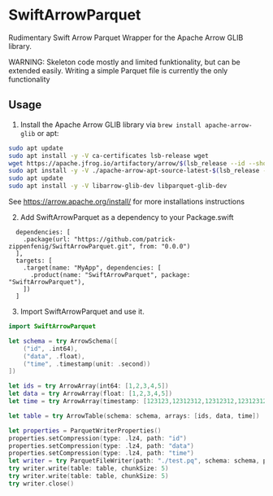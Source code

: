 # SwiftArrowParquet

Rudimentary Swift Arrow Parquet Wrapper for the Apache Arrow GLIB library.

WARNING: Skeleton code mostly and limited funktionality, but can be extended easily. Writing a simple Parquet file is currently the only functionality

## Usage

1. Install the Apache Arrow GLIB library via `brew install apache-arrow-glib` or apt:

```bash
sudo apt update
sudo apt install -y -V ca-certificates lsb-release wget
wget https://apache.jfrog.io/artifactory/arrow/$(lsb_release --id --short | tr 'A-Z' 'a-z')/apache-arrow-apt-source-latest-$(lsb_release --codename --short).deb
sudo apt install -y -V ./apache-arrow-apt-source-latest-$(lsb_release --codename --short).deb
sudo apt update
sudo apt install -y -V libarrow-glib-dev libparquet-glib-dev
```

See https://arrow.apache.org/install/ for more installations instructions

2. Add SwiftArrowParquet as a dependency to your Package.swift

```
  dependencies: [
    .package(url: "https://github.com/patrick-zippenfenig/SwiftArrowParquet.git", from: "0.0.0")
  ],
  targets: [
    .target(name: "MyApp", dependencies: [
      .product(name: "SwiftArrowParquet", package: "SwiftArrowParquet"),
    ])
  ]
  ```


3. Import SwiftArrowParquet and use it.

```swift
import SwiftArrowParquet

let schema = try ArrowSchema([
    ("id", .int64),
    ("data", .float),
    ("time", .timestamp(unit: .second))
])

let ids = try ArrowArray(int64: [1,2,3,4,5])
let data = try ArrowArray(float: [1,2,3,4,5])
let time = try ArrowArray(timestamp: [123123,12312312,12312312,12312312,12312312], unit: .second)

let table = try ArrowTable(schema: schema, arrays: [ids, data, time])

let properties = ParquetWriterProperties()
properties.setCompression(type: .lz4, path: "id")
properties.setCompression(type: .lz4, path: "data")
properties.setCompression(type: .lz4, path: "time")
let writer = try ParquetFileWriter(path: "./test.pq", schema: schema, properties: properties)
try writer.write(table: table, chunkSize: 5)
try writer.write(table: table, chunkSize: 5)
try writer.close()
```

